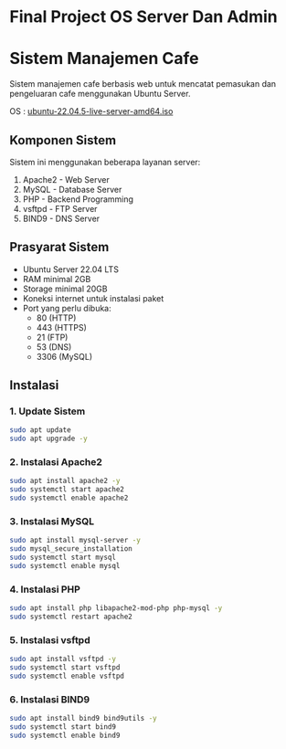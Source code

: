 # Final Project OS Server Dan Admin

# Sistem Manajemen Cafe
Sistem manajemen cafe berbasis web untuk mencatat pemasukan dan pengeluaran cafe menggunakan Ubuntu Server.

OS : [ubuntu-22.04.5-live-server-amd64.iso](https://releases.ubuntu.com/jammy/ubuntu-22.04.5-live-server-amd64.iso)

## Komponen Sistem
Sistem ini menggunakan beberapa layanan server:
1. Apache2 - Web Server
2. MySQL - Database Server
3. PHP - Backend Programming
4. vsftpd - FTP Server
5. BIND9 - DNS Server

## Prasyarat Sistem
- Ubuntu Server 22.04 LTS
- RAM minimal 2GB
- Storage minimal 20GB
- Koneksi internet untuk instalasi paket
- Port yang perlu dibuka:
  - 80 (HTTP)
  - 443 (HTTPS)
  - 21 (FTP)
  - 53 (DNS)
  - 3306 (MySQL)

## Instalasi

### 1. Update Sistem
```bash
sudo apt update
sudo apt upgrade -y
```

### 2. Instalasi Apache2
```bash
sudo apt install apache2 -y
sudo systemctl start apache2
sudo systemctl enable apache2
```

### 3. Instalasi MySQL
```bash
sudo apt install mysql-server -y
sudo mysql_secure_installation
sudo systemctl start mysql
sudo systemctl enable mysql
```

### 4. Instalasi PHP
```bash
sudo apt install php libapache2-mod-php php-mysql -y
sudo systemctl restart apache2
```

### 5. Instalasi vsftpd
```bash
sudo apt install vsftpd -y
sudo systemctl start vsftpd
sudo systemctl enable vsftpd
```

### 6. Instalasi BIND9
```bash
sudo apt install bind9 bind9utils -y
sudo systemctl start bind9
sudo systemctl enable bind9
```
